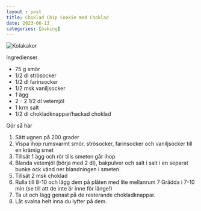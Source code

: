 ```yaml
---
layout : post
title: Choklad Chip Cookie med Choklad
date: 2023-06-13
categories: [baking]
---
```


![Kolakakor](/what-to-eat/images/choco-cookies-with-choco.jpg)

Ingredienser
- 75 g smör
- 1/2 dl strösocker
- 1/2 dl farinsocker
- 1/2 msk vaniljsocker
- 1 ägg
- 2 - 2 1/2 dl vetemjöl
- 1 krm salt
- 1/2 dl chokladknappar/hackad choklad

Gör så här
1. Sätt ugnen på 200 grader
2. Vispa ihop rumsvarmt smör, strösocker, farinsocker och vaniljsocker till en krämig smet
3. Tillsät 1 ägg och rör tills smeten går ihop
4. Blanda vetemjöl (börja med 2 dl), bakpulver och salt i salt i en separat bunke ock vänd ner blandningen i smeten.
5. Tillsät 2 msk choklad
6. Rulla till 8-10 och lägg dem på plåten med lite mellanrum
7 Grädda i 7-10 min (se till att de inte är inne för länge!)
8. Ta ut och lägg genast på de resterande chokladknappar.
9. Låt svalna helt inna du lyfter på dem.